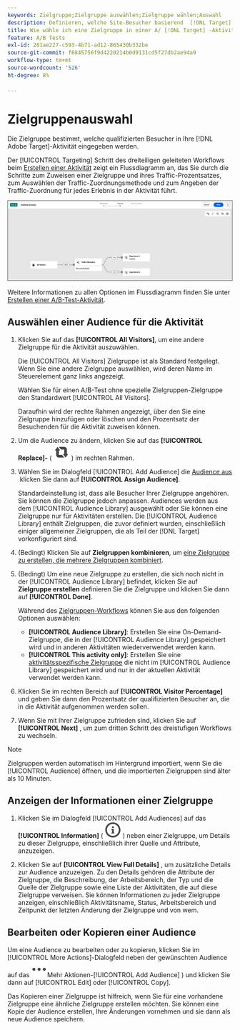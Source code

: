 ```yaml
---
keywords: Zielgruppe;Zielgruppe auswählen;Zielgruppe wählen;Auswahl
description: Definieren, welche Site-Besucher basierend  [!DNL Target]  Zielgruppenkriterien an Ihrer Adobe-Aktivität teilnehmen.
title: Wie wähle ich eine Zielgruppe in einer A/ [!DNL Target] -Aktivität aus?
feature: A/B Tests
exl-id: 281ae227-c593-4b71-ad12-865430b332be
source-git-commit: f6845756f9d4220214b0d9131cd5f27db2ae94a9
workflow-type: tm+mt
source-wordcount: '526'
ht-degree: 8%

---
```


# Zielgruppenauswahl

Die Zielgruppe bestimmt, welche qualifizierten Besucher in Ihre [!DNL Adobe Target]-Aktivität eingegeben werden.

Der [!UICONTROL Targeting] Schritt des dreiteiligen geleiteten Workflows beim [Erstellen einer Aktivität](/help/main/c-activities/t-test-ab/t-test-create-ab/test-create-ab.md) zeigt ein Flussdiagramm an, das Sie durch die Schritte zum Zuweisen einer Zielgruppe und ihres Traffic-Prozentsatzes, zum Auswählen der Traffic-Zuordnungsmethode und zum Angeben der Traffic-Zuordnung für jedes Erlebnis in der Aktivität führt.

![Targeting-Schritt im A/B-Test](/help/main/c-activities/t-test-ab/t-test-create-ab/assets/ab_flow-new-ui.png)

Weitere Informationen zu allen Optionen im Flussdiagramm finden Sie unter [Erstellen einer A/B-Test-Aktivität](/help/main/c-activities/t-test-ab/t-test-create-ab/test-create-ab.md).

## Auswählen einer Audience für die Aktivität

1. Klicken Sie auf das **[!UICONTROL All Visitors]**, um eine andere Zielgruppe für die Aktivität auszuwählen.

   Die [!UICONTROL All Visitors] Zielgruppe ist als Standard festgelegt. Wenn Sie eine andere Zielgruppe auswählen, wird deren Name im Steuerelement ganz links angezeigt.

   Wählen Sie für einen A/B-Test ohne spezielle Zielgruppen-Zielgruppe den Standardwert [!UICONTROL All Visitors].

   Daraufhin wird der rechte Rahmen angezeigt, über den Sie eine Zielgruppe hinzufügen oder löschen und den Prozentsatz der Besuchenden für die Aktivität zuweisen können.

1. Um die Audience zu ändern, klicken Sie auf das **[!UICONTROL Replace]-** ( ![Replace icon](/help/main/assets/icons/Retweet.svg) ) im rechten Rahmen.

1. Wählen Sie im Dialogfeld [!UICONTROL Add Audience] die [&#x200B; Audience aus &#x200B;](/help/main/c-activities/t-test-ab/t-test-create-ab/ab-audience.md) klicken Sie dann auf **[!UICONTROL Assign Audience]**.

   Standardeinstellung ist, dass alle Besucher Ihrer Zielgruppe angehören. Sie können die Zielgruppe jedoch anpassen. Audiences werden aus dem [!UICONTROL Audience Library] ausgewählt oder Sie können eine Zielgruppe nur für Aktivitäten erstellen. Die [!UICONTROL Audience Library] enthält Zielgruppen, die zuvor definiert wurden, einschließlich einiger allgemeiner Zielgruppen, die als Teil der [!DNL Target] vorkonfiguriert sind.

1. (Bedingt) Klicken Sie auf **Zielgruppen kombinieren**, um [eine Zielgruppe zu erstellen, die mehrere Zielgruppen kombiniert](/help/main/c-target/combining-multiple-audiences.md).

1. (Bedingt) Um eine neue Zielgruppe zu erstellen, die sich noch nicht in der [!UICONTROL Audience Library] befindet, klicken Sie auf **Zielgruppe erstellen** definieren Sie die Zielgruppe und klicken Sie dann auf **[!UICONTROL Done]**.

   Während des [Zielgruppen-Workflows](/help/main/c-target/c-audiences/audiences.md) können Sie aus den folgenden Optionen auswählen:

   * **[!UICONTROL Audience Library]**: Erstellen Sie eine On-Demand-Zielgruppe, die in der [!UICONTROL Audience Library] gespeichert wird und in anderen Aktivitäten wiederverwendet werden kann.
   * **[!UICONTROL This activity only]**: Erstellen Sie eine [aktivitätsspezifische Zielgruppe](/help/main/c-target/creating-activity-only-audience.md) die nicht im [!UICONTROL Audience Library] gespeichert wird und nur in der aktuellen Aktivität verwendet werden kann.

1. Klicken Sie im rechten Bereich auf **[!UICONTROL Visitor Percentage]** und geben Sie dann den Prozentsatz der qualifizierten Besucher an, die in die Aktivität aufgenommen werden sollen.

1. Wenn Sie mit Ihrer Zielgruppe zufrieden sind, klicken Sie auf **[!UICONTROL Next]** , um zum dritten Schritt des dreistufigen Workflows zu wechseln.

>[!NOTE]
>
>Zielgruppen werden automatisch im Hintergrund importiert, wenn Sie die [!UICONTROL Audience] öffnen, und die importierten Zielgruppen sind älter als 10 Minuten.

## Anzeigen der Informationen einer Zielgruppe

1. Klicken Sie im Dialogfeld [!UICONTROL Add Audiences] auf das **[!UICONTROL Information]** ( ![Info-Symbol](/help/main/assets/icons/InfoOutline.svg) ) neben einer Zielgruppe, um Details zu dieser Zielgruppe, einschließlich ihrer Quelle und Attribute, anzuzeigen.

1. Klicken Sie auf **[!UICONTROL View Full Details]** , um zusätzliche Details zur Audience anzuzeigen. Zu den Details gehören die Attribute der Zielgruppe, die Beschreibung, der Arbeitsbereich, der Typ und die Quelle der Zielgruppe sowie eine Liste der Aktivitäten, die auf diese Zielgruppe verweisen. Sie können Informationen zu jeder Zielgruppe anzeigen, einschließlich Aktivitätsname, Status, Arbeitsbereich und Zeitpunkt der letzten Änderung der Zielgruppe und von wem.

## Bearbeiten oder Kopieren einer Audience

Um eine Audience zu bearbeiten oder zu kopieren, klicken Sie im [!UICONTROL More Actions]-Dialogfeld neben der gewünschten Audience auf das ![-Symbol &#x200B;](/help/main/assets/icons/More.svg)Mehr Aktionen-[!UICONTROL Add Audience] ) und klicken Sie dann auf [!UICONTROL Edit] oder [!UICONTROL Copy].

Das Kopieren einer Zielgruppe ist hilfreich, wenn Sie für eine vorhandene Zielgruppe eine ähnliche Zielgruppe erstellen möchten. Sie können eine Kopie der Audience erstellen, Ihre Änderungen vornehmen und sie dann als neue Audience speichern.
